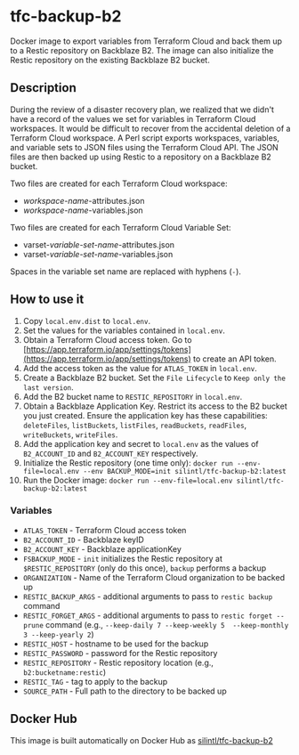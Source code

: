 # tfc-backup-b2
Docker image to export variables from Terraform Cloud and back them up to a
Restic repository on Backblaze B2.
The image can also initialize the Restic repository on the existing
Backblaze B2 bucket.

## Description
During the review of a disaster recovery plan, we realized that we didn't have
a record of the values we set for variables in Terraform Cloud workspaces.
It would be difficult to recover from the accidental deletion of a Terraform
Cloud workspace.
A Perl script exports workspaces, variables, and variable sets to JSON files
using the Terraform Cloud API.
The JSON files are then backed up using Restic to a repository on a Backblaze
B2 bucket.

Two files are created for each Terraform Cloud workspace:

- _workspace-name_-attributes.json
- _workspace-name_-variables.json

Two files are created for each Terraform Cloud Variable Set:

- varset-_variable-set-name_-attributes.json
- varset-_variable-set-name_-variables.json

Spaces in the variable set name are replaced with hyphens (`-`).

## How to use it

1. Copy `local.env.dist` to `local.env`.
1. Set the values for the variables contained in `local.env`.
1. Obtain a Terraform Cloud access token. Go to [https://app.terraform.io/app/settings/tokens](https://app.terraform.io/app/settings/tokens) to create an API token.
1. Add the access token as the value for `ATLAS_TOKEN` in `local.env`.
1. Create a Backblaze B2 bucket. Set the `File Lifecycle` to `Keep only the last version`.
1. Add the B2 bucket name to `RESTIC_REPOSITORY` in `local.env`.
1. Obtain a Backblaze Application Key. Restrict its access to the B2 bucket you just created. Ensure the application key has these capabilities: `deleteFiles`, `listBuckets`, `listFiles`, `readBuckets`, `readFiles`, `writeBuckets`, `writeFiles`.
1. Add the application key and secret to `local.env` as the values of `B2_ACCOUNT_ID` and `B2_ACCOUNT_KEY` respectively.
1. Initialize the Restic repository (one time only):  `docker run --env-file=local.env --env BACKUP_MODE=init silintl/tfc-backup-b2:latest`
1. Run the Docker image:  `docker run --env-file=local.env silintl/tfc-backup-b2:latest`

### Variables

* `ATLAS_TOKEN`        - Terraform Cloud access token
* `B2_ACCOUNT_ID`      - Backblaze keyID
* `B2_ACCOUNT_KEY`     - Backblaze applicationKey
* `FSBACKUP_MODE`      - `init` initializes the Restic repository at `$RESTIC_REPOSITORY` (only do this once), `backup` performs a backup
* `ORGANIZATION`       - Name of the Terraform Cloud organization to be backed up
* `RESTIC_BACKUP_ARGS` - additional arguments to pass to `restic backup` command
* `RESTIC_FORGET_ARGS` - additional arguments to pass to `restic forget --prune` command (e.g., `--keep-daily 7 --keep-weekly 5  --keep-monthly 3 --keep-yearly 2`)
* `RESTIC_HOST`        - hostname to be used for the backup
* `RESTIC_PASSWORD`    - password for the Restic repository
* `RESTIC_REPOSITORY`  - Restic repository location (e.g., `b2:bucketname:restic`)
* `RESTIC_TAG`         - tag to apply to the backup
* `SOURCE_PATH`        - Full path to the directory to be backed up

## Docker Hub
This image is built automatically on Docker Hub as [silintl/tfc-backup-b2](https://hub.docker.com/r/silintl/tfc-backup-b2/)

